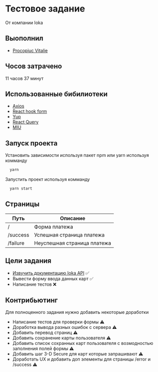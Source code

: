 
# Тестовое задание

От компании Ioka


## Выополнил

- [Procopiuc Vitalie](https://www.linkedin.com/in/vitalie-procopiuc-74b825165/)


## Чосов затрачено

11 часов 37 минут


## Использованные бибилиотеки

 - [Axios](https://awesomeopensource.com/project/elangosundar/awesome-README-templates)
 - [React hook form](https://www.react-hook-form.com/)
 - [Yup](https://github.com/jquense/yup/tree/pre-v1)
 - [React Query](https://tanstack.com/query/v3/)
 - [MIU](https://mui.com/)


## Запуск проекта

Установить зависимости используя пакет npm или yarn используя комманду

```bash
  yarn
```

Запустить проект используя комманду

```bash
  yarn start
```

## Страницы

| Путь | Описание |
| ------ | ------ |
| / | Форма платежа |
| /success | Успешная страница платежа |
| /failure | Неуспешная страница платежа |

## Цели задания
- [Извучить документацию Ioka API](https://ioka.kz/docs_v2.html#tag/orders) ✅
- Вывести форму ввода данных карт ✅
- Написание тестов ❌

## Контрибьютинг

Для полноценного задания нужно добавить некоторые доработки

- Написание тестов для проверки формы ⚠️
- Доработка вывода разных ошибок с сервера ⚠️
- Добавить перевод страниц ⚠️
- Добавить сохранение карты пользователя ⚠️
- Добавить список сохранных карт пользователя с возмодностью заполнения полей формы ⚠️
- Добавить шаг 3-D Secure для карт которые запрашивают ⚠️
- Доработать UX и добавить доп элементы для страницы /error и /success ⚠️


